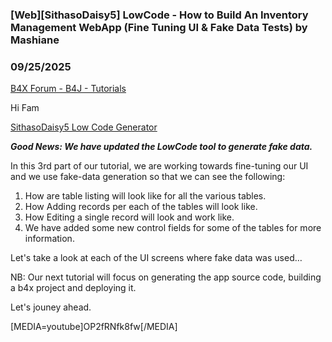 ### [Web][SithasoDaisy5] LowCode - How to Build An Inventory Management WebApp (Fine Tuning UI & Fake Data Tests) by Mashiane
### 09/25/2025
[B4X Forum - B4J - Tutorials](https://www.b4x.com/android/forum/threads/168784/)

Hi Fam  
  
[SithasoDaisy5 Low Code Generator](https://github.com/Mashiane/SithasoDaisy5-Low-Code)  
  
***Good News: We have updated the LowCode tool to generate fake data.***  
  
In this 3rd part of our tutorial, we are working towards fine-tuning our UI and we use fake-data generation so that we can see the following:  
  
1. How are table listing will look like for all the various tables.  
2. How Adding records per each of the tables will look like.  
3. How Editing a single record will look and work like.  
4. We have added some new control fields for some of the tables for more information.  
  
Let's take a look at each of the UI screens where fake data was used…  
  
NB: Our next tutorial will focus on generating the app source code, building a b4x project and deploying it.  
  
Let's jouney ahead.  
  
  
[MEDIA=youtube]OP2fRNfk8fw[/MEDIA]